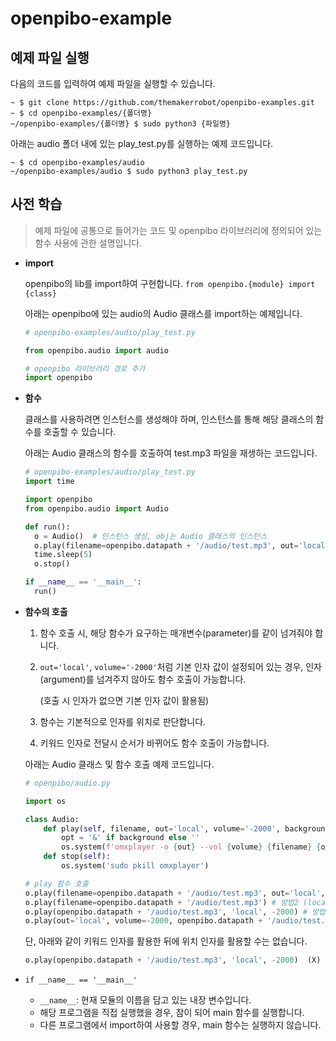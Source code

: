 # openpibo-example


## 예제 파일 실행


다음의 코드를 입력하여 예제 파일을 실행할 수 있습니다.

```shell
~ $ git clone https://github.com/themakerrobot/openpibo-examples.git
~ $ cd openpibo-examples/{폴더명}
~/openpibo-examples/{폴더명} $ sudo python3 {파일명}
```

아래는 audio 폴더 내에 있는 play_test.py를 실행하는 예제 코드입니다.

```shell
~ $ cd openpibo-examples/audio
~/openpibo-examples/audio $ sudo python3 play_test.py
```

## 사전 학습

> 예제 파일에 공통으로 들어가는 코드 및 openpibo 라이브러리에 정의되어 있는 함수 사용에 관한 설명입니다.

- **import**

  openpibo의 lib를 import하여 구현합니다. `from openpibo.{module} import {class}`

  아래는 openpibo에 있는 audio의 Audio 클래스를 import하는 예제입니다.

  ```python
  # openpibo-examples/audio/play_test.py
  
  from openpibo.audio import audio

  # openpibo 라이브러리 경로 추가
  import openpibo
  ```

- **함수**

  클래스를 사용하려면 인스턴스를 생성해야 하며, 인스턴스를 통해 해당 클래스의 함수를 호출할 수 있습니다.

  아래는 Audio 클래스의 함수를 호출하여 test.mp3 파일을 재생하는 코드입니다.

  ```python
  # openpibo-examples/audio/play_test.py
  import time
  
  import openpibo
  from openpibo.audio import Audio

  def run():
    o = Audio()  # 인스턴스 생성, obj는 Audio 클래스의 인스턴스
    o.play(filename=openpibo.datapath + '/audio/test.mp3', out='local', volume=-2000) # '인스턴스.메서드'로 Audio 클래스의 play 호출
    time.sleep(5)
    o.stop()

  if __name__ == '__main__':
    run()
  ```

- **함수의 호출** 

  1. 함수 호출 시, 해당 함수가 요구하는 매개변수(parameter)를 같이 넘겨줘야 합니다.

  2. `out='local'`, `volume='-2000'`처럼 기본 인자 값이 설정되어 있는 경우, 인자(argument)를 넘겨주지 않아도 함수 호출이 가능합니다. 

     (호출 시 인자가 없으면 기본 인자 값이 활용됨)

  3. 함수는 기본적으로 인자를 위치로 판단합니다.

  4. 키워드 인자로 전달시 순서가 바뀌어도 함수 호출이 가능합니다.

  아래는 Audio 클래스 및 함수 호출 예제 코드입니다.

  ```python
  # openpibo/audio.py
  
  import os
  
  class Audio:
      def play(self, filename, out='local', volume='-2000', background=True):
          opt = '&' if background else ''
          os.system(f'omxplayer -o {out} --vol {volume} {filename} {opt}')
      def stop(self):
          os.system('sudo pkill omxplayer')
  ```

  ```python
  # play 함수 호출
  o.play(filename=openpibo.datapath + '/audio/test.mp3', out='local', volume=-2000) # 방법1
  o.play(filename=openpibo.datapath + '/audio/test.mp3') # 방법2 (local, volume 기본 인자값이 있으므로 가능)
  o.play(openpibo.datapath + '/audio/test.mp3', 'local', -2000) # 방법3 (인자의 순서가 맞기 때문에 변수명 안써도 가능)
  o.play(out='local', volume=-2000, openpibo.datapath + '/audio/test.mp3') # 방법4 (키워드 인자의 경우 순서가 바뀌어도 가능)
  ```

  단, 아래와 같이 키워드 인자를 활용한 뒤에 위치 인자를 활용할 수는 없습니다.

  ```python
  o.play(openpibo.datapath + '/audio/test.mp3', 'local', -2000)  (X)
  ```

- `if __name__ == '__main__'`

  - `__name__`: 현재 모듈의 이름을 담고 있는 내장 변수입니다.
  - 해당 프로그램을 직접 실행했을 경우, 참이 되어 main 함수를 실행합니다.
  - 다른 프로그램에서 import하여 사용할 경우, main 함수는 실행하지 않습니다.
